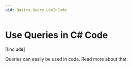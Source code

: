 ```yaml
---
uid: Basics.Query.UseInCode
---
```


# Use Queries in C# Code

[!include[](~/pages/basics/stack/_shared-float-summary.md)]
<style>.context-box-summary .query-app { visibility: visible; } </style>

Queries can easily be used in code. Read more about that [](xref:NetCode.DataSources.Query.Index)
